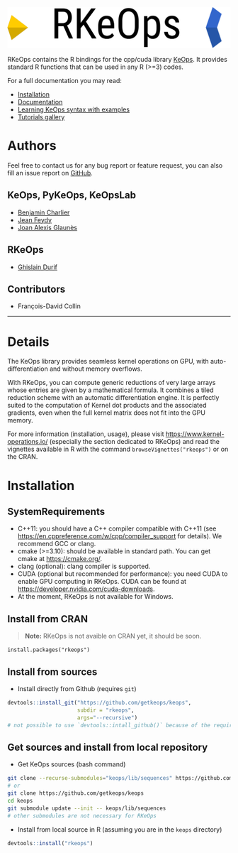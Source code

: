 ![logo rkeops](man/figures/rkeops_logo.png)

RKeOps contains the R bindings for the cpp/cuda library [KeOps](https://www.kernel-operations.io/). It provides
standard R functions that can be used in any R (>=3) codes.

For a full documentation you may read:

* [Installation](https://www.kernel-operations.io/keops/introduction/installation.html)
* [Documentation](https://www.kernel-operations.io/)
* [Learning KeOps syntax with examples](https://www.kernel-operations.io/keops/_auto_examples/index.html)
* [Tutorials gallery](https://www.kernel-operations.io/keops/_auto_tutorials/index.html)

# Authors

Feel free to contact us for any bug report or feature request, you can also fill 
an issue report on [GitHub](https://github.com/getkeops/keops/issues).

## KeOps, PyKeOps, KeOpsLab

- [Benjamin Charlier](https://imag.umontpellier.fr/~charlier/)
- [Jean Feydy](https://www.math.ens.fr/~feydy/)
- [Joan Alexis Glaunès](http://helios.mi.parisdescartes.fr/~glaunes/)

## RKeOps

- [Ghislain Durif](https://gdurif.perso.math.cnrs.fr/)

## Contributors

- François-David Collin

---

# Details
The KeOps library provides seamless kernel operations on GPU, with 
auto-differentiation and without memory overflows.

With RKeOps, you can compute generic reductions of very large arrays whose 
entries are given by a mathematical formula. It combines a tiled reduction 
scheme with an automatic differentiation engine. It is perfectly suited to 
the computation of Kernel dot products and the associated gradients, even 
when the full kernel matrix does not fit into the GPU memory.

For more information (installation, usage), please visit 
<https://www.kernel-operations.io/> (especially the section dedicated to 
RKeOps) and read the vignettes available in R with the command 
`browseVignettes("rkeops")` or on the CRAN.

# Installation

## SystemRequirements

* C++11: you should have a C++ compiler compatible with C++11 (see 
  <https://en.cppreference.com/w/cpp/compiler_support> for details). We 
  recommend GCC or clang.
* cmake (>=3.10): should be available in standard path. You can get cmake 
  at <https://cmake.org/>.
* clang (optional): clang compiler is supported.
* CUDA (optional but recommended for performance): you need CUDA to enable GPU 
  computing in RKeOps. CUDA can be found at 
  <https://developer.nvidia.com/cuda-downloads>.
* At the moment, RKeOps is not available for Windows.

## Install from CRAN

> **Note:** RKeOps is not avaible on CRAN yet, it should be soon.

```{r install, eval=FALSE}
install.packages("rkeops")
```

## Install from sources

* Install directly from Github (requires `git`)
```R
devtools::install_git("https://github.com/getkeops/keops", 
                      subdir = "rkeops", 
                      args="--recursive")
# not possible to use `devtools::intall_github()` because of the required submodule
```

## Get sources and install from local repository
* Get KeOps sources (bash command)
```bash
git clone --recurse-submodules="keops/lib/sequences" https://github.com/getkeops/keops
# or
git clone https://github.com/getkeops/keops
cd keops
git submodule update --init -- keops/lib/sequences
# other submodules are not necessary for RKeOps
```

* Install from local source in R (assuming you are in the `keops` directory)
```R
devtools::install("rkeops")
```